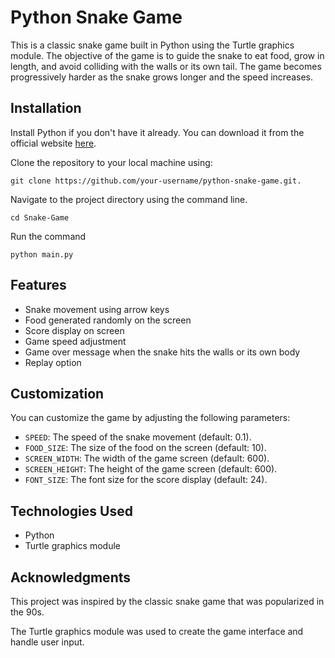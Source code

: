 # Python Snake Game

This is a classic snake game built in Python using the Turtle graphics module. The objective of the game is to guide the snake to eat food, grow in length, and avoid colliding with the walls or its own tail. The game becomes progressively harder as the snake grows longer and the speed increases.

## Installation

Install Python if you don't have it already. You can download it from the official website [here](https://www.python.org/downloads/).

Clone the repository to your local machine using: 

`git clone https://github.com/your-username/python-snake-game.git.`

Navigate to the project directory using the command line.

`cd Snake-Game `

Run the command 

`python main.py `

## Features

- Snake movement using arrow keys
- Food generated randomly on the screen
- Score display on screen
- Game speed adjustment
- Game over message when the snake hits the walls or its own body
- Replay option

## Customization

You can customize the game by adjusting the following parameters:

- `SPEED`: The speed of the snake movement (default: 0.1).
- `FOOD_SIZE`: The size of the food on the screen (default: 10).
- `SCREEN_WIDTH`: The width of the game screen (default: 600).
- `SCREEN_HEIGHT`: The height of the game screen (default: 600).
- `FONT_SIZE`: The font size for the score display (default: 24).

## Technologies Used

- Python
- Turtle graphics module

## Acknowledgments

This project was inspired by the classic snake game that was popularized in the 90s.

The Turtle graphics module was used to create the game interface and handle user input.
